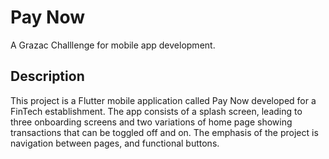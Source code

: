 # Pay Now

A Grazac Challlenge for mobile app development.

## Description

This project is a Flutter mobile application called Pay Now developed for a FinTech establishment.
The app consists of a splash screen, leading to three onboarding screens and two variations of home page showing transactions that can be toggled off and on.
The emphasis of the project is navigation between pages, and functional buttons.


